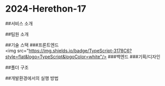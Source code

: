 # 2024-Herethon-17
##서비스 소개

##팀원 소개

##기술 스택
###프론트엔드
<img src="https://img.shields.io/badge/TypeScript-3178C6?style=flat&logo=TypeScript&logoColor=white"/>
###백엔드
###기획/디자인 

##폴더 구조

##개발환경에서의 실행 방법

  
